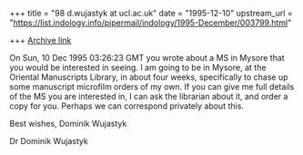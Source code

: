 +++
title = "98 d.wujastyk at ucl.ac.uk"
date = "1995-12-10"
upstream_url = "https://list.indology.info/pipermail/indology/1995-December/003799.html"

+++
[Archive link](https://list.indology.info/pipermail/indology/1995-December/003799.html)

On Sun, 10 Dec 1995 03:26:23 GMT you wrote about a MS in Mysore that
you would be interested in seeing.  I am going to be in Mysore, at the
Oriental Manuscripts Library, in about four weeks, specifically to
chase up some manuscript microfilm orders of my own.  If you can give
me full details of the MS you are interested in, I can ask the
librarian about it, and order a copy for you. Perhaps we can
correspond privately about this.

Best wishes,
Dominik Wujastyk

Dr Dominik Wujastyk





